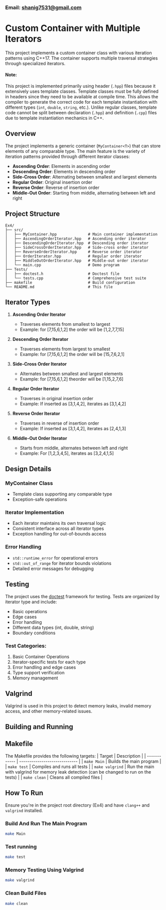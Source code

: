 ### Email: shanig7531@gmail.com

# Custom Container with Multiple Iterators

This project implements a custom container class with various iteration patterns using C++17. The container supports multiple traversal strategies through specialized iterators.
#### Note: 
This project is implemented primarily using header (`.hpp`) files because it extensively uses template classes. Template classes must be fully defined in headers since they need to be available at compile time. This allows the compiler to generate the correct code for each template instantiation with different types (`int`, `double`, `string`, etc.). Unlike regular classes, template code cannot be split between declaration (`.hpp`) and definition (`.cpp`) files due to template instantiation mechanics in C++.

## Overview
The project implements a generic container (`MyContainer<T>`) that can store elements of any comparable type. The main feature is the variety of iteration patterns provided through different iterator classes:

- **Ascending Order**: Elements in ascending order
- **Descending Order**: Elements in descending order
- **Side-Cross Order**: Alternating between smallest and largest elements
- **Regular Order**: Original insertion order
- **Reverse Order**: Reverse of insertion order
- **Middle-Out Order**: Starting from middle, alternating between left and right

## Project Structure
```
Ex4/
├── src/
│   ├── MyContainer.hpp              # Main container implementation
│   ├── AscendingOrderIterator.hpp   # Ascending order iterator
│   ├── DescendingOrderIterator.hpp  # Descending order iterator
│   ├── SideCrossOrderIterator.hpp   # Side-cross order iterator
│   ├── ReverseOrderIterator.hpp     # Reverse order iterator
│   ├── OrderIterator.hpp            # Regular order iterator
│   ├── MiddleOutOrderIterator.hpp   # Middle-out order iterator
│   └── main.cpp                     # Demo program
├── Tests/
│   ├── doctest.h                    # Doctest file
│   └── tests.cpp                    # Comprehensive test suite
├── makefile                         # Build configuration
└── README.md                        # This file
```

## Iterator Types
1. **Ascending Order Iterator**
   - Traverses elements from smallest to largest
   - Example: for [7,15,6,1,2] the order will be [1,2,7,7,15]

2. **Descending Order Iterator**
   - Traverses elements from largest to smallest
   - Example: for [7,15,6,1,2] the order will be [15,7,6,2,1]

3. **Side-Cross Order Iterator**
   - Alternates between smallest and largest elements
   - Example: for [7,15,6,1,2] theorder will be [1,15,2,7,6]

4. **Regular Order Iterator**
   - Traverses in original insertion order
   - Example: If inserted as [3,1,4,2], iterates as [3,1,4,2]

5. **Reverse Order Iterator**
   - Traverses in reverse of insertion order
   - Example: If inserted as [3,1,4,2], iterates as [2,4,1,3]

6. **Middle-Out Order Iterator**
   - Starts from middle, alternates between left and right
   - Example: For [1,2,3,4,5], iterates as [3,2,4,1,5]

## Design Details

### MyContainer Class
- Template class supporting any comparable type
- Exception-safe operations

### Iterator Implementation
- Each iterator maintains its own traversal logic
- Consistent interface across all iterator types
- Exception handling for out-of-bounds access

### Error Handling
- `std::runtime_error` for operational errors
- `std::out_of_range` for iterator bounds violations
- Detailed error messages for debugging

## Testing
The project uses the [doctest](https://github.com/doctest/doctest) framework for testing. Tests are organized by iterator type and include:

- Basic operations
- Edge cases
- Error handling
- Different data types (int, double, string)
- Boundary conditions

### Test Categories:
1. Basic Container Operations
2. Iterator-specific tests for each type
3. Error handling and edge cases
4. Type support verification
5. Memory management

## Valgrind
Valgrind is used in this project to detect memory leaks, invalid memory access, and other memory-related issues.

## Building and Running

## Makefile
The Makefile provides the following targets:
| Target       | Description                   |
| ------------ | ----------------------------- |
| `make Main`       | Builds the main program  |
| `make test`  | Compiles and runs all tests   |
| `make valgrind`   | Run the main with valgrind for memory leak detection (can be changed to run on the tests) |
| `make clean` | Cleans all compiled files     |

## How To Run
Ensure you're in the project root directory (Ex4) and have `clang++` and `valgrind` installed.

### Build And Run The Main Program
```bash
make Main
```
### Test running
```bash
make test
```
### Memory Testing Using Valgrind
```bash
make valgrind 
```
### Clean Build Files
```bash
make clean
```




